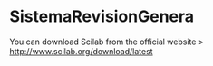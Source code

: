 # SistemaRevisionGenera
You can download Scilab from the official website > http://www.scilab.org/download/latest
